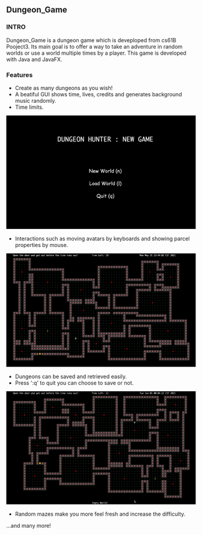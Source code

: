 ## Dungeon_Game


### INTRO
Dungeon_Game is a dungeon game which is deveploped from cs61B Pooject3. Its main goal is to offer a way to take an adventure in random worlds or use a world multiple times by a player. This game is developed with Java and JavaFX. 

### Features 
- Create as many dungeons as you wish!
- A beatiful GUI shows time, lives, credits and generates background music randomly.
- Time limits.

![](https://github.com/sbchengyiwei/Vicky_Blog/blob/main/images/ezgif.com-gif-maker.gif)

- Interactions such as moving avatars by keyboards and showing parcel properties by mouse.

![](https://github.com/sbchengyiwei/Vicky_Blog/blob/main/images/ezgif.com-gif-maker%20(1).gif)

- Dungeons can be saved and retrieved easily.
- Press ':q' to quit you can choose to save or not.

![](https://github.com/sbchengyiwei/Vicky_Blog/blob/main/images/ezgif.com-gif-maker%20(2).gif)

- Random mazes make you more feel fresh and increase the difficulty.


...and many more!
